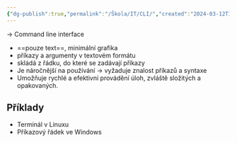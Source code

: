 ```yaml
---
{"dg-publish":true,"permalink":"/Škola/IT/CLI/","created":"2024-03-12T13:59:38.398+01:00","updated":"2024-03-13T18:16:39.939+01:00"}
---
```


-> Command line interface

- ==pouze text==, minimální grafika 
- příkazy a argumenty v textovém formátu
- skládá z řádku, do které se zadávají příkazy
- Je náročnější na používání -> vyžaduje znalost příkazů a syntaxe
- Umožňuje rychlé a efektivní provádění úloh, zvláště složitých a opakovaných.

## Příklady
- Terminál v Linuxu
- Příkazový řádek ve Windows

